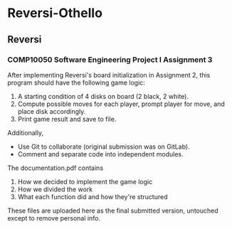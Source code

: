 # Reversi-Othello
## Reversi 
### COMP10050 Software Engineering Project I Assignment 3


After implementing Reversi's board initialization in Assignment 2, this program should have the following game logic:
1. A starting condition of 4 disks on board (2 black, 2 white).
2. Compute possible moves for each player, prompt player for move, and place disk accordingly.
3. Print game result and save to file.

Additionally, 
- Use Git to collaborate (original submission was on GitLab).
- Comment and separate code into independent modules.

The documentation.pdf contains
1. How we decided to implement the game logic
2. How we divided the work
3. What each function did and how they're structured

These files are uploaded here as the final submitted version, untouched except to remove personal info.
